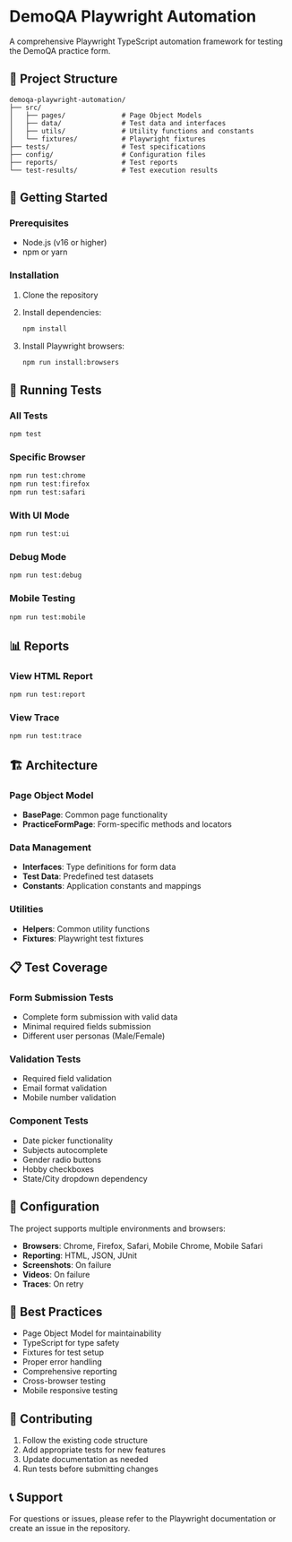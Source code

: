 # DemoQA Playwright Automation

A comprehensive Playwright TypeScript automation framework for testing the DemoQA practice form.

## 📁 Project Structure

```
demoqa-playwright-automation/
├── src/
│   ├── pages/              # Page Object Models
│   ├── data/               # Test data and interfaces
│   ├── utils/              # Utility functions and constants
│   └── fixtures/           # Playwright fixtures
├── tests/                  # Test specifications
├── config/                 # Configuration files
├── reports/                # Test reports
└── test-results/           # Test execution results
```

## 🚀 Getting Started

### Prerequisites
- Node.js (v16 or higher)
- npm or yarn

### Installation

1. Clone the repository
2. Install dependencies:
   ```bash
   npm install
   ```

3. Install Playwright browsers:
   ```bash
   npm run install:browsers
   ```

## 🧪 Running Tests

### All Tests
```bash
npm test
```

### Specific Browser
```bash
npm run test:chrome
npm run test:firefox
npm run test:safari
```

### With UI Mode
```bash
npm run test:ui
```

### Debug Mode
```bash
npm run test:debug
```

### Mobile Testing
```bash
npm run test:mobile
```

## 📊 Reports

### View HTML Report
```bash
npm run test:report
```

### View Trace
```bash
npm run test:trace
```

## 🏗️ Architecture

### Page Object Model
- **BasePage**: Common page functionality
- **PracticeFormPage**: Form-specific methods and locators

### Data Management
- **Interfaces**: Type definitions for form data
- **Test Data**: Predefined test datasets
- **Constants**: Application constants and mappings

### Utilities
- **Helpers**: Common utility functions
- **Fixtures**: Playwright test fixtures

## 📋 Test Coverage

### Form Submission Tests
- Complete form submission with valid data
- Minimal required fields submission
- Different user personas (Male/Female)

### Validation Tests
- Required field validation
- Email format validation
- Mobile number validation

### Component Tests
- Date picker functionality
- Subjects autocomplete
- Gender radio buttons
- Hobby checkboxes
- State/City dropdown dependency

## 🔧 Configuration

The project supports multiple environments and browsers:
- **Browsers**: Chrome, Firefox, Safari, Mobile Chrome, Mobile Safari
- **Reporting**: HTML, JSON, JUnit
- **Screenshots**: On failure
- **Videos**: On failure
- **Traces**: On retry

## 🎯 Best Practices

- Page Object Model for maintainability
- TypeScript for type safety
- Fixtures for test setup
- Proper error handling
- Comprehensive reporting
- Cross-browser testing
- Mobile responsive testing

## 📝 Contributing

1. Follow the existing code structure
2. Add appropriate tests for new features
3. Update documentation as needed
4. Run tests before submitting changes

## 📞 Support

For questions or issues, please refer to the Playwright documentation or create an issue in the repository.
